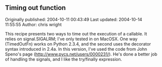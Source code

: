 ## Timing out function

Originally published: 2004-10-11 00:43:49
Last updated: 2004-10-14 11:55:55
Author: chris wright

This recipe presents two ways to time out the execution of a callable. It relies on signal.SIGALRM; I've only tested in on MacOSX. One way (TimedOutFn) works on Python 2.3.4, and the second uses the decorator syntax introduced in 2.4a. In this version, I've used the code from John Speno's page (http://www.pycs.net/users/0000231/). He's done a better job of handling the signals, and I like the try/finally expression.